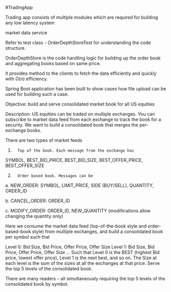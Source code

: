 #TradingApp

Trading app consists of multiple modules which are required for building any low latency system

market data service

Refer to test class - OrderDepthStoreTest for understanding the code structure.

OrderDepthStore is the code handling logic for building up the order book and aggregating books based on same price.

It provides method to the clients to fetch the data efficiently and quickly with O(n) efficiency.

Spring Boot application has been built to show cases how file upload can be used for building such a case.

Objective: build and serve consolidated market book for all US equities

Description:
US equities can be traded on multiple exchanges.
You can subscribe to market data feed from each exchange to track the book for a security.
We want to build a consolidated book that merges the per-exchange books.

There are two types of market feeds

1.       Top of the book. Each message from the exchange has
SYMBOL, BEST_BID_PRICE, BEST_BID_SIZE, BEST_OFFER_PRICE, BEST_OFFER_SIZE

2.       Order based book. Messages can be

a.       NEW_ORDER: SYMBOL, LIMIT_PRICE, SIDE (BUY/SELL), QUANTITY, ORDER_ID

b.       CANCEL_ORDER: ORDER_ID

c.       MODIFY_ORDER: ORDER_ID, NEW_QUANTITY (modifications allow changing the quantity only)

Here we consume the market data feed (top-of-the-book style and order-based-book style) from multiple exchanges,
and build a consolidated book per symbol such that

Level 0: Bid Size, Bid Price, Offer Price, Offer Size
Level 1: Bid Size, Bid Price, Offer Price, Offer Size
…
Such that Level 0 is the BEST (highest Bid price, lowest offer price), Level 1 is the next best, and so on.
The Size at each level is the sum of the sizes at all the exchanges at that price.
Serve the top 5 levels of the consolidated book.

There are many readers –
all simultaneously requiring the top 5 levels of the consolidated book by symbol.
